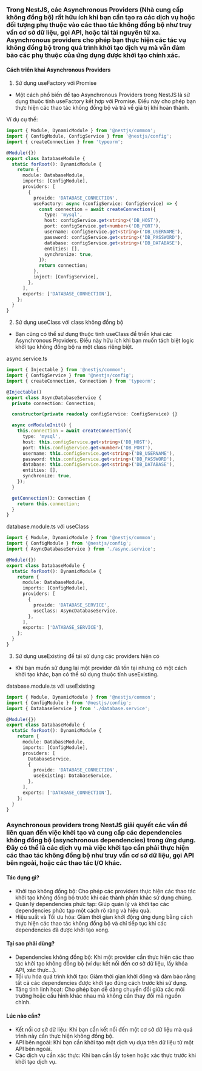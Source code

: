 ### Trong NestJS, các Asynchronous Providers (Nhà cung cấp không đồng bộ) rất hữu ích khi bạn cần tạo ra các dịch vụ hoặc đối tượng phụ thuộc vào các thao tác không đồng bộ như truy vấn cơ sở dữ liệu, gọi API, hoặc tải tài nguyên từ xa. Asynchronous providers cho phép bạn thực hiện các tác vụ không đồng bộ trong quá trình khởi tạo dịch vụ mà vẫn đảm bảo các phụ thuộc của ứng dụng được khởi tạo chính xác.

#### Cách triển khai Asynchronous Providers
1. Sử dụng useFactory với Promise
- Một cách phổ biến để tạo Asynchronous Providers trong NestJS là sử dụng thuộc tính useFactory kết hợp với Promise. Điều này cho phép bạn thực hiện các thao tác không đồng bộ và trả về giá trị khi hoàn thành.

Ví dụ cụ thể:

```typescript
import { Module, DynamicModule } from '@nestjs/common';
import { ConfigModule, ConfigService } from '@nestjs/config';
import { createConnection } from 'typeorm';

@Module({})
export class DatabaseModule {
  static forRoot(): DynamicModule {
    return {
      module: DatabaseModule,
      imports: [ConfigModule],
      providers: [
        {
          provide: 'DATABASE_CONNECTION',
          useFactory: async (configService: ConfigService) => {
            const connection = await createConnection({
              type: 'mysql',
              host: configService.get<string>('DB_HOST'),
              port: configService.get<number>('DB_PORT'),
              username: configService.get<string>('DB_USERNAME'),
              password: configService.get<string>('DB_PASSWORD'),
              database: configService.get<string>('DB_DATABASE'),
              entities: [],
              synchronize: true,
            });
            return connection;
          },
          inject: [ConfigService],
        },
      ],
      exports: ['DATABASE_CONNECTION'],
    };
  }
}
```

2. Sử dụng useClass với class không đồng bộ
- Bạn cũng có thể sử dụng thuộc tính useClass để triển khai các Asynchronous Providers. Điều này hữu ích khi bạn muốn tách biệt logic khởi tạo không đồng bộ ra một class riêng biệt.

async.service.ts
```typescript
import { Injectable } from '@nestjs/common';
import { ConfigService } from '@nestjs/config';
import { createConnection, Connection } from 'typeorm';

@Injectable()
export class AsyncDatabaseService {
  private connection: Connection;

  constructor(private readonly configService: ConfigService) {}

  async onModuleInit() {
    this.connection = await createConnection({
      type: 'mysql',
      host: this.configService.get<string>('DB_HOST'),
      port: this.configService.get<number>('DB_PORT'),
      username: this.configService.get<string>('DB_USERNAME'),
      password: this.configService.get<string>('DB_PASSWORD'),
      database: this.configService.get<string>('DB_DATABASE'),
      entities: [],
      synchronize: true,
    });
  }

  getConnection(): Connection {
    return this.connection;
  }
}
```

database.module.ts với useClass
```typescript
import { Module, DynamicModule } from '@nestjs/common';
import { ConfigModule } from '@nestjs/config';
import { AsyncDatabaseService } from './async.service';

@Module({})
export class DatabaseModule {
  static forRoot(): DynamicModule {
    return {
      module: DatabaseModule,
      imports: [ConfigModule],
      providers: [
        {
          provide: 'DATABASE_SERVICE',
          useClass: AsyncDatabaseService,
        },
      ],
      exports: ['DATABASE_SERVICE'],
    };
  }
}
```

3. Sử dụng useExisting để tái sử dụng các providers hiện có
- Khi bạn muốn sử dụng lại một provider đã tồn tại nhưng có một cách khởi tạo khác, bạn có thể sử dụng thuộc tính useExisting.

database.module.ts với useExisting

```typescript
import { Module, DynamicModule } from '@nestjs/common';
import { ConfigModule } from '@nestjs/config';
import { DatabaseService } from './database.service';

@Module({})
export class DatabaseModule {
  static forRoot(): DynamicModule {
    return {
      module: DatabaseModule,
      imports: [ConfigModule],
      providers: [
        DatabaseService,
        {
          provide: 'DATABASE_CONNECTION',
          useExisting: DatabaseService,
        },
      ],
      exports: ['DATABASE_CONNECTION'],
    };
  }
}
```


### Asynchronous providers trong NestJS giải quyết các vấn đề liên quan đến việc khởi tạo và cung cấp các dependencies không đồng bộ (asynchronous dependencies) trong ứng dụng. Đây có thể là các dịch vụ mà việc khởi tạo cần phải thực hiện các thao tác không đồng bộ như truy vấn cơ sở dữ liệu, gọi API bên ngoài, hoặc các thao tác I/O khác.

#### Tác dụng gì?
- Khởi tạo không đồng bộ: Cho phép các providers thực hiện các thao tác khởi tạo không đồng bộ trước khi các thành phần khác sử dụng chúng.
- Quản lý dependencies phức tạp: Giúp quản lý và khởi tạo các dependencies phức tạp một cách rõ ràng và hiệu quả.
- Hiệu suất và Tối ưu hóa: Giảm thời gian khởi động ứng dụng bằng cách thực hiện các thao tác không đồng bộ và chỉ tiếp tục khi các dependencies đã được khởi tạo xong.

#### Tại sao phải dùng?
- Dependencies không đồng bộ: Khi một provider cần thực hiện các thao tác khởi tạo không đồng bộ (ví dụ: kết nối đến cơ sở dữ liệu, lấy khóa API, xác thực...).
- Tối ưu hóa quá trình khởi tạo: Giảm thời gian khởi động và đảm bảo rằng tất cả các dependencies được khởi tạo đúng cách trước khi sử dụng.
- Tăng tính linh hoạt: Cho phép bạn dễ dàng chuyển đổi giữa các môi trường hoặc cấu hình khác nhau mà không cần thay đổi mã nguồn chính.

#### Lúc nào cần?
- Kết nối cơ sở dữ liệu: Khi bạn cần kết nối đến một cơ sở dữ liệu mà quá trình này cần thực hiện không đồng bộ.
- API bên ngoài: Khi bạn cần khởi tạo một dịch vụ dựa trên dữ liệu từ một API bên ngoài.
- Các dịch vụ cần xác thực: Khi bạn cần lấy token hoặc xác thực trước khi khởi tạo dịch vụ.